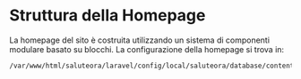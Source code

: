 # Struttura della Homepage

La homepage del sito è costruita utilizzando un sistema di componenti modulare basato su blocchi. La configurazione della homepage si trova in:

```
/var/www/html/saluteora/laravel/config/local/saluteora/database/content/pages/1.json
```
